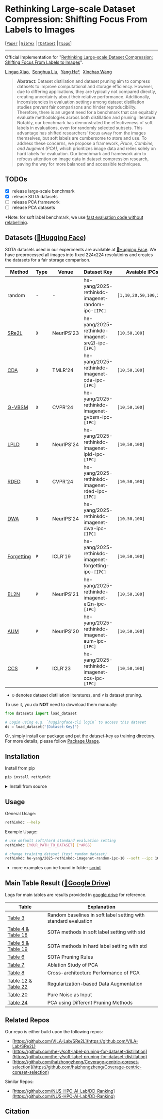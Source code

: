 # Rethinking Large-scale Dataset Compression: Shifting Focus From Labels to Images
[[`Paper`]() | [`BibTex`](#citation) | [`🤗Dataset`](https://huggingface.co/collections/he-yang/rethinking-large-scale-dataset-compression-67a4634cb4ed419d3a6d2720) | [`📂Logs`](https://drive.google.com/drive/folders/17tearagY46nDj1D-MfegzM9kNAOAK8SR?usp=drive_link)]

---

Official Implementation for "[Rethinking Large-scale Dataset Compression: Shifting Focus From Labels to Images]()".

[Lingao Xiao](https://scholar.google.com/citations?user=MlNI5YYAAAAJ),&nbsp;
[Songhua Liu](https://scholar.google.com/citations?user=AnYh2rAAAAAJ),&nbsp;
[Yang He*](https://scholar.google.com/citations?user=vvnFsIIAAAAJ),&nbsp;
[Xinchao Wang](https://scholar.google.com/citations?user=w69Buq0AAAAJ)


> **Abstract**: Dataset distillation and dataset pruning aim to compress datasets to improve computational and storage efficiency. However, due to differing applications, they are typically not compared directly, creating uncertainty about their relative performance. Additionally, inconsistencies in evaluation settings among dataset distillation studies prevent fair comparisons and hinder reproducibility. Therefore, there is an urgent need for a benchmark that can equitably evaluate methodologies across both distillation and pruning literature.
Notably, our benchmark has demonstrated the effectiveness of soft labels in evaluations, even for randomly selected subsets.
This advantage has shifted researchers' focus away from the images themselves, but soft labels are cumbersome to store and use. To address these concerns, we propose a framework, *Prune, Combine, and Augment (PCA)*, which prioritizes image data and relies solely on hard labels for evaluation. Our benchmark and framework aim to refocus attention on image data in dataset compression research, paving the way for more balanced and accessible techniques.

## TODOs
- [x] release large-scale benchmark
- [x] release SOTA datasets
- [ ] release PCA framework
- [ ] release PCA datasets

*Note: for soft label benchmark, we use [fast evaluation code without relabellinig](https://github.com/VILA-Lab/SRe2L/tree/main/SRe2L/validate#alternative-validation).

## Datasets ([🤗Hugging Face](https://huggingface.co/collections/he-yang/rethinking-large-scale-dataset-compression-67a4634cb4ed419d3a6d2720))

SOTA datasets used in our experiments are available at [🤗Hugging Face](https://huggingface.co/collections/he-yang/rethinking-large-scale-dataset-compression-67a4634cb4ed419d3a6d2720).
We have preprocessed all images into fixed 224x224 resolutioins and creates the datasets for a fair storage comparison.

| Method                                         | Type | Venue      | Dataset Key                                            | Avaiable IPCs          |
| ---------------------------------------------- | ---- | ---------- | ------------------------------------------------------ | ---------------------- |
| random                                         | -    | -          | he-yang/2025-rethinkdc-imagenet-random-ipc-`[IPC]`     | `[1,10,20,50,100,200]` |
| [SRe2L](https://arxiv.org/abs/2306.13092)      | `D`  | NeurIPS'23 | he-yang/2025-rethinkdc-imagenet-sre2l-ipc-`[IPC]`      | `[10,50,100]`          |
| [CDA](https://arxiv.org/abs/2311.18838)        | `D`  | TMLR'24    | he-yang/2025-rethinkdc-imagenet-cda-ipc-`[IPC]`        | `[10,50,100]`          |
| [G-VBSM](https://arxiv.org/abs/2311.17950)     | `D`  | CVPR'24    | he-yang/2025-rethinkdc-imagenet-gvbsm-ipc-`[IPC]`      | `[10,50,100]`          |
| [LPLD](https://arxiv.org/abs/2410.15919)       | `D`  | NeurIPS'24 | he-yang/2025-rethinkdc-imagenet-lpld-ipc-`[IPC]`       | `[10,50,100]`          |
| [RDED](https://arxiv.org/abs/2312.03526)       | `D`  | CVPR'24    | he-yang/2025-rethinkdc-imagenet-rded-ipc-`[IPC]`       | `[10,50,100]`          |
| [DWA](https://arxiv.org/abs/2409.17612)        | `D`  | NeurIPS'24 | he-yang/2025-rethinkdc-imagenet-dwa-ipc-`[IPC]`        | `[10,50,100]`          |
| [Forgetting](https://arxiv.org/abs/1812.05159) | `P`  | ICLR'19    | he-yang/2025-rethinkdc-imagenet-forgetting-ipc-`[IPC]` | `[10,50,100]`          |
| [EL2N](https://arxiv.org/abs/2107.07075)       | `P`  | NeurIPS'21 | he-yang/2025-rethinkdc-imagenet-el2n-ipc-`[IPC]`       | `[10,50,100]`          |
| [AUM](https://arxiv.org/abs/2001.10528)        | `P`  | NeurIPS'20 | he-yang/2025-rethinkdc-imagenet-aum-ipc-`[IPC]`        | `[10,50,100]`          |
| [CCS](https://arxiv.org/abs/2210.15809)        | `P`  | ICLR'23    | he-yang/2025-rethinkdc-imagenet-ccs-ipc-`[IPC]`        | `[10,50,100]`          |
- `D` denotes dataset distillation literatures, and `P` is dataset pruning.

To use it, you do **NOT** need to download them manually:
```python
from datasets import load_dataset

# Login using e.g. `huggingface-cli login` to access this dataset
ds = load_dataset("[Dataset-Key]")
```

Or, simply install our package and put the dataset-key as training directory. For more details, please follow [Package Usage](#usage).


## Installation

Install from pip
```sh
pip install rethinkdc
```


<details>
<summary>Install from source</summary>

**Step 1**: Clone Repo,
```sh
git clone https://github.com/ArmandXiao/Rethinking-Dataset-Compression.git
cd Rethinking-Dataset-Compression
```

**Step 2**: Create Environment,
```sh
conda env create -f environment.yml
conda activate rethinkdc
```

**Step 3**: Install Benchmark,
```sh
make build
make install
```
</details>

## Usage
General Usage:
```sh
rethinkdc --help
```

Example Usage:
```sh
# use default soft/hard standard evaluation setting
rethinkdc [YOUR_PATH_TO_DATASET] [*ARGS]

# change training dataset (test random dataset)
rethinkdc he-yang/2025-rethinkdc-imagenet-random-ipc-10 --soft --ipc 10 --output-dir ./random_ipc10_soft
```
- more examples can be found in folder [script](script)

## Main Table Result ([📂Google Drive](https://drive.google.com/drive/folders/17tearagY46nDj1D-MfegzM9kNAOAK8SR?usp=drive_link))

Logs for main tables are results provided in [google drive](https://drive.google.com/drive/folders/17tearagY46nDj1D-MfegzM9kNAOAK8SR?usp=drive_link) for reference.

| Table                                                                                                          | Explanation                                                     |
| -------------------------------------------------------------------------------------------------------------- | --------------------------------------------------------------- |
| [Table 3](https://drive.google.com/drive/folders/1ZlqoLPmMV235F4G3NyCMM1af_VTHPjA7?usp=drive_link)             | Random baselines in soft label setting with standard evaluation |
| [Table 4 & Table 18](https://drive.google.com/drive/folders/1Zs25THv54VNYcJ72KeyABjMZYL7hFbxT?usp=drive_link)  | SOTA methods in soft label setting with std                     |
| [Table 5 & Table 19](https://drive.google.com/drive/folders/1T1xsCWA9ahhICAeTBiVLlYX-G0-bw6gy?usp=drive_link)  | SOTA methods in hard label setting with std                     |
| [Table 6](https://drive.google.com/drive/folders/1rtEnoO8TUteg5E5wS1vLazuix-B0r3ph?usp=drive_link)             | SOTA Pruning Rules                                              |
| [Table 7](https://drive.google.com/drive/folders/13OBiPnBA8y2iCu-9C63d0iR6jdEKKrTB?usp=drive_link)             | Ablation Study of PCA                                           |
| [Table 8](https://drive.google.com/drive/folders/1-QTCzBEgQDw_RtyYXSy0zYOZcvAG7BCo?usp=drive_link)             | Cross-architecture Performance of PCA                           |
| [Table 12 & Table 22](https://drive.google.com/drive/folders/1YKFPAtmnoFAQipLd2YNlSsoNColf46aU?usp=drive_link) | Regularization-based Data Augmentation                          |
| [Table 20](https://drive.google.com/drive/folders/1O4dt67os89kHvVROcjYgNSLtMHQU4V6K?usp=drive_link)            | Pure Noise as Input                                             |
| [Table 24](https://drive.google.com/drive/folders/1PW2Pf8o7f_3ZvCIvyU6-Rd-9mFMdxetn?usp=drive_link)            | PCA using Different Pruning Methods                             |


## Related Repos
Our repo is either build upon the following repos:
- [https://github.com/VILA-Lab/SRe2L](https://github.com/VILA-Lab/SRe2L)
- [https://github.com/he-y/soft-label-pruning-for-dataset-distillation](https://github.com/he-y/soft-label-pruning-for-dataset-distillation)
- [https://github.com/haizhongzheng/Coverage-centric-coreset-selection](https://github.com/haizhongzheng/Coverage-centric-coreset-selection)

Similar Repos:
- [https://github.com/NUS-HPC-AI-Lab/DD-Ranking](https://github.com/NUS-HPC-AI-Lab/DD-Ranking)


## Citation
```
```